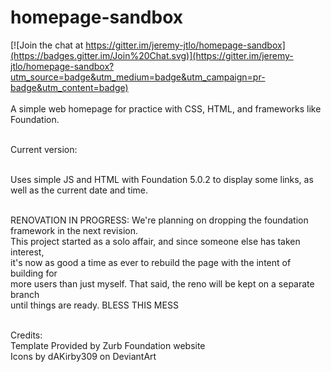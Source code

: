 # homepage-sandbox

[![Join the chat at https://gitter.im/jeremy-jtlo/homepage-sandbox](https://badges.gitter.im/Join%20Chat.svg)](https://gitter.im/jeremy-jtlo/homepage-sandbox?utm_source=badge&utm_medium=badge&utm_campaign=pr-badge&utm_content=badge)<br /><br />
A simple web homepage for practice with CSS, HTML, and frameworks like Foundation.<br /><br />

Current version:<br /><br />

Uses simple JS and HTML with Foundation 5.0.2 to display some links, as well as the current date and time.<br /><br />

RENOVATION IN PROGRESS:
We're planning on dropping the foundation framework in the next revision.<br />
This project started as a solo affair, and since someone else has taken interest,<br />
it's now as good a time as ever to rebuild the page with the intent of building for<br />
more users than just myself. That said, the reno will be kept on a separate branch<br />
until things are ready. BLESS THIS MESS<br /><br />

Credits:<br />
Template Provided by Zurb Foundation website<br />
Icons by dAKirby309 on DeviantArt<br />
